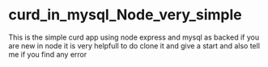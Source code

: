 # curd_in_mysql_Node_very_simple
This is the simple curd app using node express and mysql as backed if you are new in node it is very helpfull to do clone it and give a start and also tell me if you find any error 
